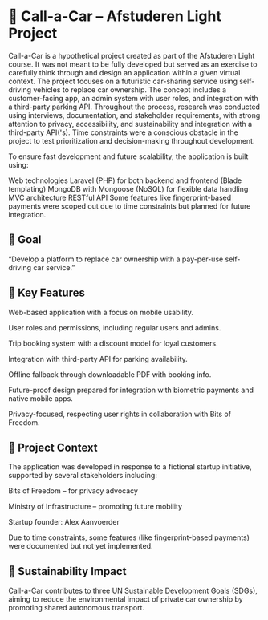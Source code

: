# 🚗 Call-a-Car – Afstuderen Light Project
Call-a-Car is a hypothetical project created as part of the Afstuderen Light course. It was not meant to be fully developed but served as an exercise to carefully think through and design an application within a given virtual context. The project focuses on a futuristic car-sharing service using self-driving vehicles to replace car ownership. The concept includes a customer-facing app, an admin system with user roles, and integration with a third-party parking API. Throughout the process, research was conducted using interviews, documentation, and stakeholder requirements, with strong attention to privacy, accessibility, and sustainability and integration with a third-party API('s). Time constraints were a conscious obstacle in the project to test prioritization and decision-making throughout development.

To ensure fast development and future scalability, the application is built using:

Web technologies
Laravel (PHP) for both backend and frontend (Blade templating) 
MongoDB with Mongoose (NoSQL) for flexible data handling 
MVC architecture 
RESTful API Some features like fingerprint-based payments were scoped out due to time constraints but planned for future integration.

## 🎯 Goal
“Develop a platform to replace car ownership with a pay-per-use self-driving car service.”

## 🧩 Key Features
Web-based application with a focus on mobile usability.

User roles and permissions, including regular users and admins.

Trip booking system with a discount model for loyal customers.

Integration with third-party API for parking availability.

Offline fallback through downloadable PDF with booking info.

Future-proof design prepared for integration with biometric payments and native mobile apps.

Privacy-focused, respecting user rights in collaboration with Bits of Freedom.

## 📌 Project Context
The application was developed in response to a fictional startup initiative, supported by several stakeholders including:

Bits of Freedom – for privacy advocacy

Ministry of Infrastructure – promoting future mobility

Startup founder: Alex Aanvoerder

Due to time constraints, some features (like fingerprint-based payments) were documented but not yet implemented.

## 🌱 Sustainability Impact
Call-a-Car contributes to three UN Sustainable Development Goals (SDGs), aiming to reduce the environmental impact of private car ownership by promoting shared autonomous transport.

